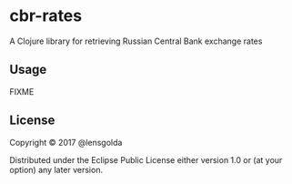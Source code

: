 # cbr-rates

A Clojure library for retrieving Russian Central Bank exchange rates

## Usage

FIXME

## License

Copyright © 2017 @lensgolda

Distributed under the Eclipse Public License either version 1.0 or (at
your option) any later version.
